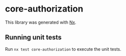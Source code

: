 # core-authorization

This library was generated with [Nx](https://nx.dev).

## Running unit tests

Run `nx test core-authorization` to execute the unit tests.
